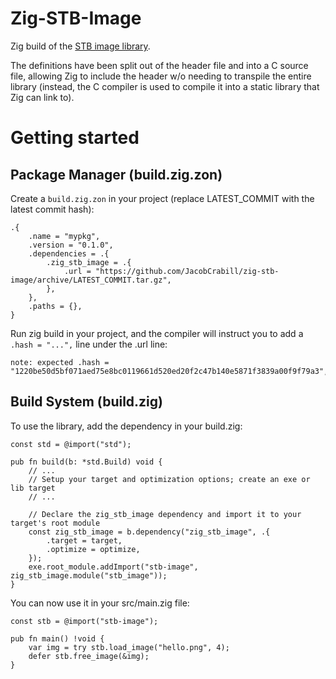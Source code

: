 # Zig-STB-Image

Zig build of the
[STB image library](https://github.com/nothings/stb/blob/5736b15f7ea0ffb08dd38af21067c314d6a3aae9/stb_image.h).

The definitions have been split out of the header file and into a C source file, allowing Zig to
include the header w/o needing to transpile the entire library (instead, the C compiler is used to
compile it into a static library that Zig can link to).

# Getting started

## Package Manager (build.zig.zon)

Create a `build.zig.zon` in your project (replace LATEST_COMMIT with the latest commit hash):

```
.{
    .name = "mypkg",
    .version = "0.1.0",
    .dependencies = .{
        .zig_stb_image = .{
            .url = "https://github.com/JacobCrabill/zig-stb-image/archive/LATEST_COMMIT.tar.gz",
        },
    },
    .paths = {},
}
```

Run zig build in your project, and the compiler will instruct you to add a `.hash = "...",` line
under the .url line:

```
note: expected .hash = "1220be50d5bf071aed75e8bc0119661d520ed20f2c47b140e5871f3839a00f9f79a3",
```

## Build System (build.zig)

To use the library, add the dependency in your build.zig:

```zig
const std = @import("std");

pub fn build(b: *std.Build) void {
    // ...
    // Setup your target and optimization options; create an exe or lib target
    // ...

    // Declare the zig_stb_image dependency and import it to your target's root module
    const zig_stb_image = b.dependency("zig_stb_image", .{
        .target = target,
        .optimize = optimize,
    });
    exe.root_module.addImport("stb-image", zig_stb_image.module("stb_image"));
}
```

You can now use it in your src/main.zig file:

```zig
const stb = @import("stb-image");

pub fn main() !void {
    var img = try stb.load_image("hello.png", 4);
    defer stb.free_image(&img);
}
```
